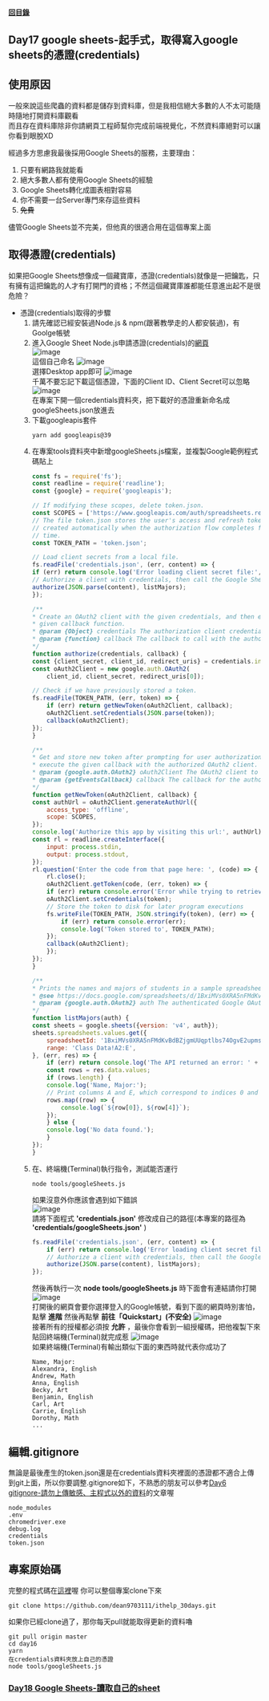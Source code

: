 #### [回目錄](../README.md)
## Day17 google sheets-起手式，取得寫入google sheets的憑證(credentials)

使用原因
----
一般來說這些爬蟲的資料都是儲存到資料庫，但是我相信絕大多數的人不太可能隨時隨地打開資料庫觀看  
而且存在資料庫除非你請網頁工程師幫你完成前端視覺化，不然資料庫絕對可以讓你看到眼脫XD  

經過多方思慮我最後採用Google Sheets的服務，主要理由：
1. 只要有網路我就能看
2. 絕大多數人都有使用Google Sheets的經驗
3. Google Sheets轉化成圖表相對容易
4. 你不需要一台Server專門來存這些資料
5. ~~免費~~

儘管Google Sheets並不完美，但他真的很適合用在這個專案上面  

取得憑證(credentials)
------------------------
如果把Google Sheets想像成一個藏寶庫，憑證(credentials)就像是一把鑰匙，只有擁有這把鑰匙的人才有打開門的資格；不然這個藏寶庫誰都能任意進出起不是很危險？  

* 憑證(credentials)取得的步驟
    1. 請先確認已經安裝過Node.js & npm(跟著教學走的人都安裝過)，有Goolge帳號
    2. 進入Google Sheet Node.js申請憑證(credentials)的[網頁](https://developers.google.com/sheets/api/quickstart/nodejs)  
        ![image](./article_img/googlesheet1.png)  
        這個自己命名
        ![image](./article_img/googlesheet2.png)  
        選擇Desktop app即可
        ![image](./article_img/googlesheet3.png)  
        千萬不要忘記下載這個憑證，下面的Client ID、Client Secret可以忽略
        ![image](./article_img/googlesheet4.png)  
        在專案下開一個credentials資料夾，把下載好的憑證重新命名成googleSheets.json放進去
    3. 下載googleapis套件
        ```
        yarn add googleapis@39
        ```  
    4. 在專案tools資料夾中新增googleSheets.js檔案，並複製Google範例程式碼貼上
        ```js
        const fs = require('fs');
        const readline = require('readline');
        const {google} = require('googleapis');

        // If modifying these scopes, delete token.json.
        const SCOPES = ['https://www.googleapis.com/auth/spreadsheets.readonly'];
        // The file token.json stores the user's access and refresh tokens, and is
        // created automatically when the authorization flow completes for the first
        // time.
        const TOKEN_PATH = 'token.json';

        // Load client secrets from a local file.
        fs.readFile('credentials.json', (err, content) => {
        if (err) return console.log('Error loading client secret file:', err);
        // Authorize a client with credentials, then call the Google Sheets API.
        authorize(JSON.parse(content), listMajors);
        });

        /**
        * Create an OAuth2 client with the given credentials, and then execute the
        * given callback function.
        * @param {Object} credentials The authorization client credentials.
        * @param {function} callback The callback to call with the authorized client.
        */
        function authorize(credentials, callback) {
        const {client_secret, client_id, redirect_uris} = credentials.installed;
        const oAuth2Client = new google.auth.OAuth2(
            client_id, client_secret, redirect_uris[0]);

        // Check if we have previously stored a token.
        fs.readFile(TOKEN_PATH, (err, token) => {
            if (err) return getNewToken(oAuth2Client, callback);
            oAuth2Client.setCredentials(JSON.parse(token));
            callback(oAuth2Client);
        });
        }

        /**
        * Get and store new token after prompting for user authorization, and then
        * execute the given callback with the authorized OAuth2 client.
        * @param {google.auth.OAuth2} oAuth2Client The OAuth2 client to get token for.
        * @param {getEventsCallback} callback The callback for the authorized client.
        */
        function getNewToken(oAuth2Client, callback) {
        const authUrl = oAuth2Client.generateAuthUrl({
            access_type: 'offline',
            scope: SCOPES,
        });
        console.log('Authorize this app by visiting this url:', authUrl);
        const rl = readline.createInterface({
            input: process.stdin,
            output: process.stdout,
        });
        rl.question('Enter the code from that page here: ', (code) => {
            rl.close();
            oAuth2Client.getToken(code, (err, token) => {
            if (err) return console.error('Error while trying to retrieve access token', err);
            oAuth2Client.setCredentials(token);
            // Store the token to disk for later program executions
            fs.writeFile(TOKEN_PATH, JSON.stringify(token), (err) => {
                if (err) return console.error(err);
                console.log('Token stored to', TOKEN_PATH);
            });
            callback(oAuth2Client);
            });
        });
        }

        /**
        * Prints the names and majors of students in a sample spreadsheet:
        * @see https://docs.google.com/spreadsheets/d/1BxiMVs0XRA5nFMdKvBdBZjgmUUqptlbs74OgvE2upms/edit
        * @param {google.auth.OAuth2} auth The authenticated Google OAuth client.
        */
        function listMajors(auth) {
        const sheets = google.sheets({version: 'v4', auth});
        sheets.spreadsheets.values.get({
            spreadsheetId: '1BxiMVs0XRA5nFMdKvBdBZjgmUUqptlbs74OgvE2upms',
            range: 'Class Data!A2:E',
        }, (err, res) => {
            if (err) return console.log('The API returned an error: ' + err);
            const rows = res.data.values;
            if (rows.length) {
            console.log('Name, Major:');
            // Print columns A and E, which correspond to indices 0 and 4.
            rows.map((row) => {
                console.log(`${row[0]}, ${row[4]}`);
            });
            } else {
            console.log('No data found.');
            }
        });
        }
        ```
    5. 在、終端機(Terminal)執行指令，測試能否運行
        ```
        node tools/googleSheets.js
        ```
        如果沒意外你應該會遇到如下錯誤  
        ![image](./article_img/credentials.png)  
        請將下面程式 **'credentials.json'** 修改成自己的路徑(本專案的路徑為 **'credentials/googleSheets.json'** )
        ```js
        fs.readFile('credentials.json', (err, content) => {
            if (err) return console.log('Error loading client secret file:', err);
            // Authorize a client with credentials, then call the Google Sheets API.
            authorize(JSON.parse(content), listMajors);
        });
        ```
        然後再執行一次 **node tools/googleSheets.js** 時下面會有連結請你打開
        ![image](./article_img/credentials_link.png)  
        打開後的網頁會要你選擇登入的Google帳號，看到下面的網頁時別害怕，點擊 **進階** 然後再點擊 **前往「Quickstart」(不安全)**
        ![image](./article_img/warning_web.png)  
        接著所有的授權都必須按 **允許** ，最後你會看到一組授權碼，把他複製下來貼回終端機(Terminal)就完成惹
        ![image](./article_img/credentails_code.png)  
        如果終端機(Terminal)有輸出類似下面的東西時就代表你成功了
        ```
        Name, Major:
        Alexandra, English
        Andrew, Math
        Anna, English
        Becky, Art
        Benjamin, English
        Carl, Art
        Carrie, English
        Dorothy, Math
        ...
        ```
編輯.gitignore
--------------------------------------------------------
無論是最後產生的token.json還是在credentials資料夾裡面的憑證都不適合上傳到git上面，所以你要調整.gitignore如下，不熟悉的朋友可以參考[Day6 gitignore-請勿上傳敏感、主程式以外的資料](../day6/README.md)的文章喔  
```
node_modules
.env
chromedriver.exe
debug.log
credentials
token.json
```

專案原始碼
----
完整的程式碼在[這裡](https://github.com/dean9703111/ithelp_30days/day16)喔
你可以整個專案clone下來  
```
git clone https://github.com/dean9703111/ithelp_30days.git
```
如果你已經clone過了，那你每天pull就能取得更新的資料嚕  
```
git pull origin master
cd day16
yarn
在credentials資料夾放上自己的憑證
node tools/googleSheets.js
```
### [Day18 Google Sheets-讀取自己的sheet](/day18/README.md)